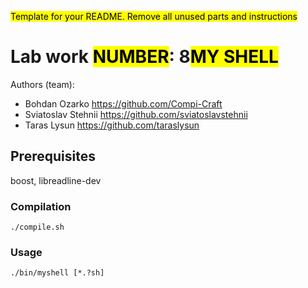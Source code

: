 <mark>Template for your README. Remove all unused parts and instructions</mark>

# Lab work <mark>NUMBER</mark>: 8<mark>MY SHELL</mark>
Authors (team):
- Bohdan Ozarko https://github.com/Compi-Craft
- Sviatoslav Stehnii https://github.com/sviatoslavstehnii
- Taras Lysun https://github.com/taraslysun<br>
## Prerequisites

boost, libreadline-dev

### Compilation

```./compile.sh```

### Usage

```./bin/myshell [*.?sh]```
